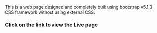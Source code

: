 This is a web page designed and completely built using bootstrap v5.1.3 CSS framework without using external CSS.

### Click on the [link](https://purchase-landingpage.netlify.app/) to view the Live page
